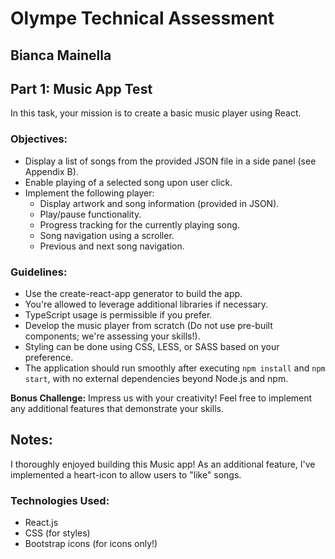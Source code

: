 # Olympe Technical Assessment

## Bianca Mainella

## Part 1: Music App Test

In this task, your mission is to create a basic music player using React.

### Objectives:

- Display a list of songs from the provided JSON file in a side panel (see Appendix B).
- Enable playing of a selected song upon user click.
- Implement the following player:
  - Display artwork and song information (provided in JSON).
  - Play/pause functionality.
  - Progress tracking for the currently playing song.
  - Song navigation using a scroller.
  - Previous and next song navigation.

### Guidelines:

- Use the create-react-app generator to build the app.
- You're allowed to leverage additional libraries if necessary.
- TypeScript usage is permissible if you prefer.
- Develop the music player from scratch (Do not use pre-built components; we're assessing your skills!).
- Styling can be done using CSS, LESS, or SASS based on your preference.
- The application should run smoothly after executing `npm install` and `npm start`, with no external dependencies beyond Node.js and npm.

**Bonus Challenge:** Impress us with your creativity! Feel free to implement any additional features that demonstrate your skills.

## Notes:

I thoroughly enjoyed building this Music app! As an additional feature, I've implemented a heart-icon to allow users to "like" songs.

### Technologies Used:

- React.js
- CSS (for styles)
- Bootstrap icons (for icons only!)


